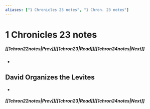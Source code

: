 ```yaml
---
aliases: ["1 Chronicles 23 notes", "1 Chron. 23 notes"]
---
```

# 1 Chronicles 23 notes
##### <span class=arrow-left></span>[[1chron22notes|Prev]]<span class=navigation-separator></span>[[1chron23|Read]]<span class=navigation-separator></span>[[1chron24notes|Next]]<span class=arrow-right></span>
- 
## David Organizes the Levites
- 
##### <span class=arrow-left></span>[[1chron22notes|Prev]]<span class=navigation-separator></span>[[1chron23|Read]]<span class=navigation-separator></span>[[1chron24notes|Next]]<span class=arrow-right></span>